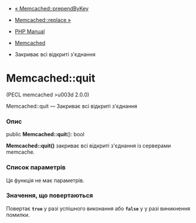 - [« Memcached::prependByKey](memcached.prependbykey.md)
- [Memcached::replace »](memcached.replace.md)

- [PHP Manual](index.md)
- [Memcached](class.memcached.md)
- Закриває всі відкриті з'єднання

# Memcached::quit

(PECL memcached \>u003d 2.0.0)

Memcached::quit — Закриває всі відкриті з'єднання

### Опис

public **Memcached::quit**(): bool

**Memcached::quit()** закриває всі відкриті з'єднання із серверами
memcache.

### Список параметрів

Ця функція не має параметрів.

### Значення, що повертаються

Повертає **`true`** у разі успішного виконання або **`false`** у
у разі виникнення помилки.
